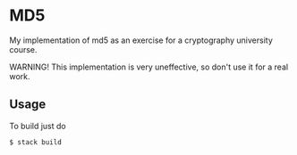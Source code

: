 # MD5

My implementation of md5 as an exercise for a cryptography university
course.

WARNING! This implementation is very uneffective, so don't use it for
a real work.

## Usage

To build just do

    $ stack build
